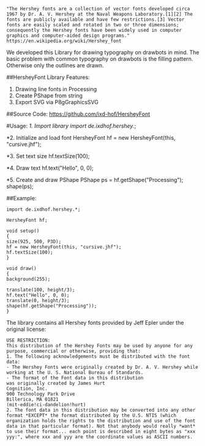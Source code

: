     "The Hershey fonts are a collection of vector fonts developed circa 1967 by Dr. A. V. Hershey at the Naval Weapons Laboratory.[1][2] The fonts are publicly available and have few restrictions.[3] Vector fonts are easily scaled and rotated in two or three dimensions; consequently the Hershey fonts have been widely used in computer graphics and computer-aided design programs."
    https://en.wikipedia.org/wiki/Hershey_font

We developed this Library for drawing typography on drawbots in mind. The basic problem with common typography on drawbots is the filling pattern. Otherwise only the outlines are drawn.

##HersheyFont Library Features:
1. Drawing line fonts in Processing
2. Create PShape from string
3. Export SVG via P8gGraphicsSVG

##Source Code:
https://github.com/ixd-hof/HersheyFont

#Usage:
*1. Import library
    import de.ixdhof.hershey.*;

*2. Initialize and load font
    HersheyFont hf = new HersheyFont(this, "cursive.jhf");

*3. Set text size
    hf.textSize(100);

*4. Draw text
    hf.text("Hello", 0, 0);

*5. Create and draw PShape
    PShape ps = hf.getShape("Processing");
    shape(ps);

##Example:

    import de.ixdhof.hershey.*;

    HersheyFont hf;

    void setup()
    {
    size(925, 500, P3D);
    hf = new HersheyFont(this, "cursive.jhf");
    hf.textSize(100);
    }

    void draw()
    {
    background(255);

    translate(100, height/3);
    hf.text("Hello", 0, 0);
    translate(0, height/3);
    shape(hf.getShape("Processing"));
    }

The library contains all Hershey fonts provided by Jeff Epler under the original license:

    USE RESTRICTION:
    This distribution of the Hershey Fonts may be used by anyone for any purpose, commercial or otherwise, providing that:
    1. The following acknowledgements must be distributed with the font data:
    - The Hershey Fonts were originally created by Dr. A. V. Hershey while working at the U. S. National Bureau of Standards.
    - The format of the Font data in this distribution
    was originally created by James Hurt
    Cognition, Inc.
    900 Technology Park Drive
    Billerica, MA 01821
    (mit-eddie!ci-dandelion!hurt)
    2. The font data in this distribution may be converted into any other format *EXCEPT* the format distributed by the U.S. NTIS (which organization holds the rights to the distribution and use of the font data in that particular format). Not that anybody would really *want* to use their format... each point is described in eight bytes as "xxx yyy:", where xxx and yyy are the coordinate values as ASCII numbers.
